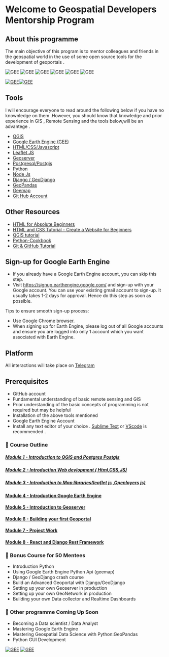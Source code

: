 # Welcome to Geospatial Developers Mentorship Program

## About this programme

The main objective of this program is to mentor colleagues and friends in the geospatial world in the use of some open source tools for the development of geoportals .

<!-- [![PyPI version](https://img.shields.io/pypi/v/pylusat?color=g)](https://pypi.org/project/pylusat/)
![PyPI - Python version](https://img.shields.io/pypi/pyversions/pylusat)
![pytest](https://github.com/chjch/pylusat/actions/workflows/tests_pylusat.yml/badge.svg)
![license](https://img.shields.io/pypi/l/pylusat) -->

![GEE](https://img.shields.io/static/v1?label=Strictly&message=Opensource&color=red)
![GEE](https://img.shields.io/static/v1?label=Google&message=Earth%20Engine&color=blue)
![GEE](https://img.shields.io/static/v1?label=Leaflet&message=JS&color=green)
![GEE](https://img.shields.io/static/v1?label=Geo&message=server&color=blue)
![GEE](https://img.shields.io/static/v1?label=Node&message=JS&color=gren)
![GEE](https://img.shields.io/static/v1?label=GEO&message=DJANGO&color=darkslategray)

[![GEE](https://img.shields.io/static/v1?label=Donate&message=Buy%20me%20coffe&color=orange)](https://www.buymeacoffee.com/eopokukwarteng)[![GEE](https://img.shields.io/youtube/channel/views/UCpVSB-kS5ewGy314dxn5F6w?label=Geospatial%20Developers&style=social)](https://www.youtube.com/channel/UCpVSB-kS5ewGy314dxn5F6w)

## Tools

I will encourage everyone to read around the following below if you have no knownledge on them .However, you should know that knowledge and prior experience in GIS , Remote Sensing and the tools below,will be an advantege .

- [QGIS](https://docs.qgis.org/3.22/en/docs/user_manual/)
- [Google Earth Engine (GEE)](https://earthengine.google.com/)
- [HTML/CSS/Javascript](https://www.w3schools.com/)
- [Leaflet JS](https://leafletjs.com/)
- [Geoserver](https://docs.geoserver.org/latest/en/user/gettingstarted/index.html)
- [Postgresql/Postgis](https://www.postgresql.org/)
- [Python](https://www.python.org/)
- [Node Js](https://nodejs.org/en/)
- [Django / GeoDjango](https://docs.djangoproject.com/en/4.1/ref/contrib/gis/)
- [GeoPandas](https://geopandas.org/en/stable/)
- [Geemap](https://github.com/giswqs/geemap)
- [Git Hub Account ](https://github.com/)

## Other Resources

- [HTML for Absolute Beginners](other_resources/html4beginners.pdf)
- [HTML and CSS Tutorial - Create a Website for Beginners](https://www.youtube.com/watch?v=kMT54MPz9oE)
- [QGIS tutorial](https://youtu.be/d15Xl4OphDk)
- [Python-Cookbook](other_resources/Python-Cookbook-3rd-Edition.pdf)
- [Git & GitHub Tutorial](https://www.youtube.com/playlist?list=PL4cUxeGkcC9goXbgTDQ0n_4TBzOO0ocPR)

## Sign-up for Google Earth Engine

- If you already have a Google Earth Engine account, you can skip this step.
- Visit https://signup.earthengine.google.com/ and sign-up with your Google account. You can use your existing gmail account to sign-up. It usually takes 1-2 days for approval. Hence do this step as soon as possible.

Tips to ensure smooth sign-up process:

- Use Google Chrome browser.
- When signing up for Earth Engine, please log out of all Google accounts and ensure you are logged into only 1 account which you want associated with Earth Engine.

## Platform

All interactions will take place on [Telegram](https://t.me/+KL3ieGiFr55kN2I0)

## Prerequisites

- GitHub account
- Fundamental understanding of basic remote sensing and GIS
- Prior understanding of the basic concepts of programming is not required but may be helpful
- Installation of the above tools mentioned
- Google Earth Engine Account
- Install any text editor of your choice . [Sublime Text](https://www.sublimetext.com/) or [VScode](https://code.visualstudio.com/download) is recommended .

### :pushpin: Course Outline

##### [Module 1 - Introduction to QGIS and Postgres Postgis](module_1/)

##### [Module 2 - Introduction Web devlopment ( Html,CSS,JS)](module_2)

##### [Module 3 - Introduction to Map libraries(leaflet js ,Openlayers js)](module_3)

#### [Module 4 - Introduction Google Earth Engine ](module_4)

#### [Module 5 - Introduction to Geoserver ](module_5)

#### [Module 6 - Building your first Geoportal ](module_6)

#### [Module 7 - Project Work ](module_7)

#### [Module 8 - React and Django Rest Framework ](module_8)

### :pushpin: Bonus Course for 50 Mentees

- Introduction Python
- Using Google Earth Engine Python Api (geemap)
- Django / GeoDjango crash course
- Build an Advanced Geoportal with Django/GeoDjango
- Setting up your own Geoserver in production
- Setting up your own GeoNetwork in production
- Building your own Data collector and Realtime Dashboards

### :pushpin: Other programme Coming Up Soon

- Becoming a Data scientist / Data Analyst
- Mastering Google Earth Engine
- Mastering Geospatial Data Science with Python:GeoPandas
- Python GUI Development

[![GEE](https://img.shields.io/static/v1?label=Donate&message=Buy%20me%20coffe&color=orange)](https://www.buymeacoffee.com/eopokukwarteng)
[![GEE](https://img.shields.io/youtube/channel/views/UCpVSB-kS5ewGy314dxn5F6w?label=Geospatial%20Developers&style=social)](https://www.youtube.com/channel/UCpVSB-kS5ewGy314dxn5F6w)
